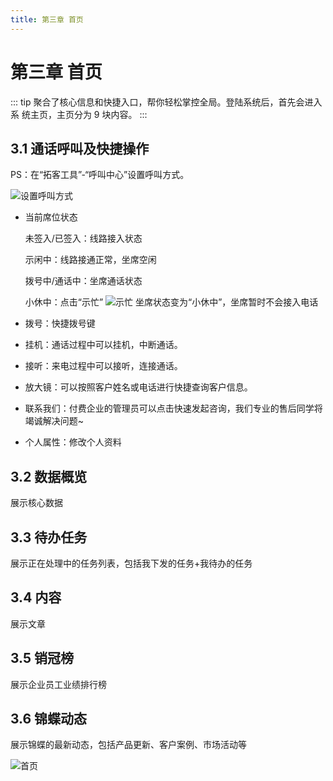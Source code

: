 ```yaml
---
title: 第三章 首页
---
```

# 第三章 首页

<ImageViewer />
::: tip
聚合了核心信息和快捷入口，帮你轻松掌控全局。登陆系统后，首先会进入系 统主页，主页分为 9 块内容。
:::

## 3.1 通话呼叫及快捷操作

PS：在“拓客工具”-“呼叫中心”设置呼叫方式。

![设置呼叫方式](/assets/media/7.18.1.jpg)

* 当前席位状态

  未签入/已签入：线路接入状态

  示闲中：线路接通正常，坐席空闲

  拨号中/通话中：坐席通话状态

  小休中：点击“示忙” ![示忙](/assets/media/manual-default-3.1-2.png) 坐席状态变为“小休中”，坐席暂时不会接入电话
* 拨号：快捷拨号键
* 挂机：通话过程中可以挂机，中断通话。
* 接听：来电过程中可以接听，连接通话。
* 放大镜：可以按照客户姓名或电话进行快捷查询客户信息。
* 联系我们：付费企业的管理员可以点击快速发起咨询，我们专业的售后同学将竭诚解决问题~
* 个人属性：修改个人资料

## 3.2 数据概览

展示核心数据

## 3.3 待办任务

展示正在处理中的任务列表，包括我下发的任务+我待办的任务

## 3.4 内容

展示文章

## 3.5 销冠榜

展示企业员工业绩排行榜

## 3.6 锦蝶动态

展示锦蝶的最新动态，包括产品更新、客户案例、市场活动等

![首页](/assets/media/7.18.3.jpg)